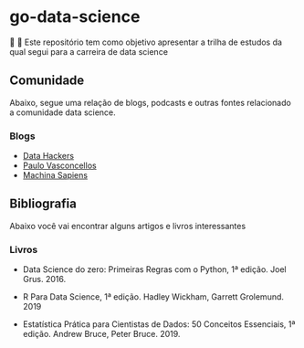 # go-data-science
:school_satchel: :rocket: Este repositório tem como objetivo apresentar a trilha de estudos da qual segui para a carreira de data science

## Comunidade

Abaixo, segue uma relação de blogs, podcasts e outras fontes relacionado a comunidade data science.

### Blogs

- [Data Hackers](https://medium.com/data-hackers)
- [Paulo Vasconcellos](https://paulovasconcellos.com.br)
- [Machina Sapiens](https://medium.com/machina-sapiens)

## Bibliografia

Abaixo você vai encontrar alguns artigos e livros interessantes

### Livros

- Data Science do zero: Primeiras Regras com o Python, 1ª edição. Joel Grus. 2016.

- R Para Data Science, 1ª edição.  Hadley Wickham, Garrett Grolemund. 2019

- Estatística Prática para Cientistas de Dados: 50 Conceitos Essenciais, 1ª edição. Andrew Bruce, Peter Bruce. 2019.
